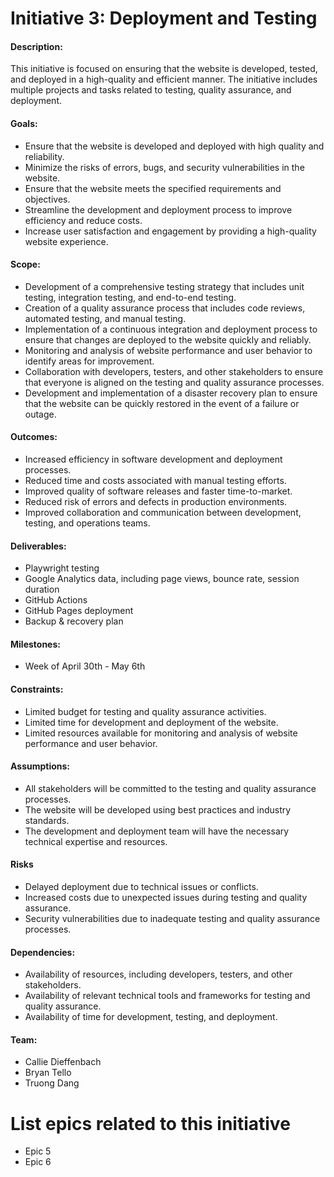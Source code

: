# Initiative 3: Deployment and Testing

#### Description: 
This initiative is focused on ensuring that the website is developed, tested, and deployed in a high-quality and efficient manner. The initiative includes multiple projects and tasks related to testing, quality assurance, and deployment.

#### Goals: 
- Ensure that the website is developed and deployed with high quality and reliability.
- Minimize the risks of errors, bugs, and security vulnerabilities in the website.
- Ensure that the website meets the specified requirements and objectives.
- Streamline the development and deployment process to improve efficiency and reduce costs.
- Increase user satisfaction and engagement by providing a high-quality website experience. 

#### Scope: 
- Development of a comprehensive testing strategy that includes unit testing, integration testing, and end-to-end testing.
- Creation of a quality assurance process that includes code reviews, automated testing, and manual testing.
- Implementation of a continuous integration and deployment process to ensure that changes are deployed to the website quickly and reliably.
- Monitoring and analysis of website performance and user behavior to identify areas for improvement.
- Collaboration with developers, testers, and other stakeholders to ensure that everyone is aligned on the testing and quality assurance processes.
- Development and implementation of a disaster recovery plan to ensure that the website can be quickly restored in the event of a failure or outage.

#### Outcomes: 
- Increased efficiency in software development and deployment processes.
- Reduced time and costs associated with manual testing efforts.
- Improved quality of software releases and faster time-to-market.
- Reduced risk of errors and defects in production environments.
- Improved collaboration and communication between development, testing, and operations teams.

#### Deliverables: 
- Playwright testing
- Google Analytics data, including page views, bounce rate, session duration 
- GitHub Actions 
- GitHub Pages deployment
- Backup & recovery plan 

#### Milestones: 
- Week of April 30th - May 6th

#### Constraints: 
- Limited budget for testing and quality assurance activities.
- Limited time for development and deployment of the website.
- Limited resources available for monitoring and analysis of website performance and user behavior.

#### Assumptions: 
- All stakeholders will be committed to the testing and quality assurance processes.
- The website will be developed using best practices and industry standards.
- The development and deployment team will have the necessary technical expertise and resources.

#### Risks
- Delayed deployment due to technical issues or conflicts.
- Increased costs due to unexpected issues during testing and quality assurance.
- Security vulnerabilities due to inadequate testing and quality assurance processes.

#### Dependencies: 
- Availability of resources, including developers, testers, and other stakeholders.
- Availability of relevant technical tools and frameworks for testing and quality assurance.
- Availability of time for development, testing, and deployment.

#### Team: 
- Callie Dieffenbach
- Bryan Tello
- Truong Dang

# List epics related to this initiative
- Epic 5
- Epic 6 
